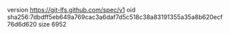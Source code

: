 version https://git-lfs.github.com/spec/v1
oid sha256:7dbdff5eb649a769cac3a6daf7d5c518c38a83191355a35a8b620ecf76d6d620
size 6952
